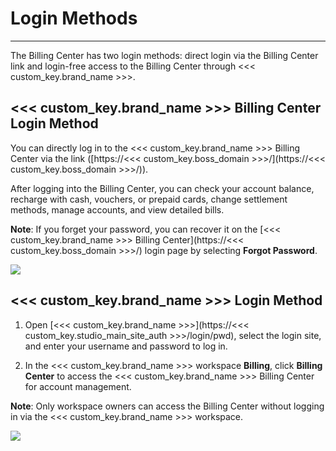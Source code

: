 # Login Methods
---

The Billing Center has two login methods: direct login via the Billing Center link and login-free access to the Billing Center through <<< custom_key.brand_name >>>.

## <<< custom_key.brand_name >>> Billing Center Login Method

You can directly log in to the <<< custom_key.brand_name >>> Billing Center via the link ([https://<<< custom_key.boss_domain >>>/](https://<<< custom_key.boss_domain >>>/)).

After logging into the Billing Center, you can check your account balance, recharge with cash, vouchers, or prepaid cards, change settlement methods, manage accounts, and view detailed bills.

**Note**: If you forget your password, you can recover it on the [<<< custom_key.brand_name >>> Billing Center](https://<<< custom_key.boss_domain >>>/) login page by selecting **Forgot Password**.

![](img/3.billing_cost_1.png)

## <<< custom_key.brand_name >>> Login Method

1. Open [<<< custom_key.brand_name >>>](https://<<< custom_key.studio_main_site_auth >>>/login/pwd), select the login site, and enter your username and password to log in.

2. In the <<< custom_key.brand_name >>> workspace **Billing**, click **Billing Center** to access the <<< custom_key.brand_name >>> Billing Center for account management.

**Note**: Only workspace owners can access the Billing Center without logging in via the <<< custom_key.brand_name >>> workspace.

![](img/3.billing_cost_2.png)
